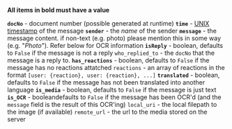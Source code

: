 **All items in bold must have a value**

**`docNo`** - document number (possible generated at runtime)
**`time`** - [UNIX timestamp](https://en.wikipedia.org/wiki/Unix_time) of the message
**`sender`** - the *name* of the sender
**`message`** - the message content. if non-text (e.g. photo) please mention this in some way (e.g. "*Photo*"). Refer below for OCR information
**`isReply`** - boolean, defaults to `False` if the message is not a reply
`who_replied_to` - the `docNo` that the message is a reply to.
**`has_reactions`** - boolean, defaults to `False` if the message has no reactions attatched
`reactions` - an array of reactions in the format `[user: {reaction}, user: {reaction}, ...]`
**`translated`** - boolean, defaults to `False` if the message has not been translated into another language
**`is_media`** - boolean, defaults to `False` if the message is just text
**`is_OCR`** - booleandefaults to `False` if the message has been OCR'd (and the `message` field is the result of this OCR'ing)
`local_uri` - the local filepath to the image (if available)
`remote_url` - the url to the media stored on the server
